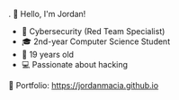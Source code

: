 . 👋 Hello, I'm Jordan!
- 👀 Cybersecurity (Red Team Specialist)
- 🎓 2nd-year Computer Science Student
- 🎉 19 years old
- 💻 Passionate about hacking

🎨 Portfolio: https://jordanmacia.github.io
